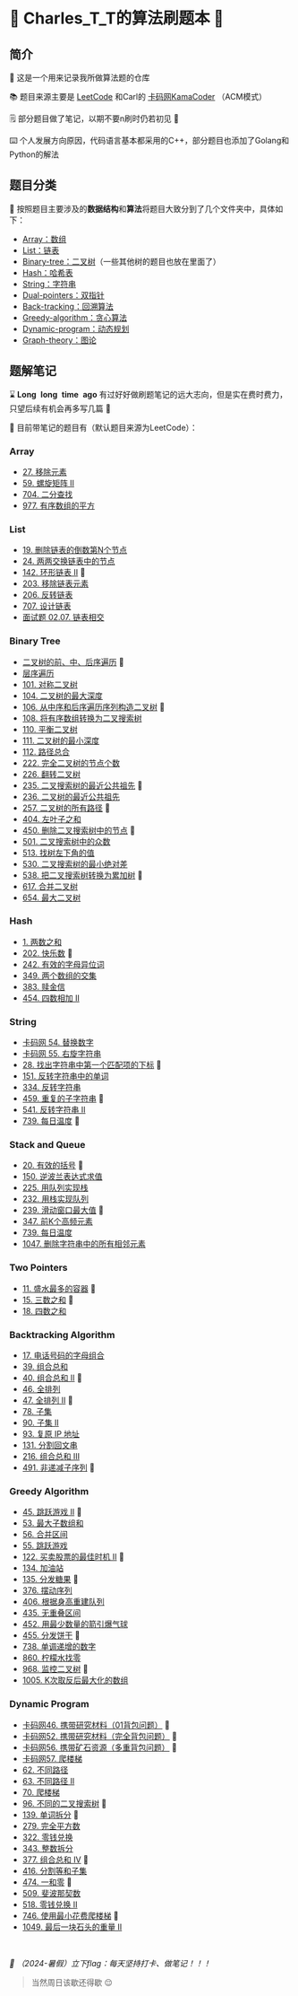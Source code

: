 # :notebook_with_decorative_cover: Charles_T_T的算法刷题本 :calendar: ​

## 简介 

:wave: 这是一个用来记录我所做算法题的仓库

:books: 题目来源主要是 [LeetCode](https://leetcode.cn/) 和Carl的 [卡码网KamaCoder](https://kamacoder.com/) （ACM模式）

:spiral_notepad: 部分题目做了笔记，以期不要n刷时仍若初见 :triumph: ​

:keyboard: 个人发展方向原因，代码语言基本都采用的C++​，部分题目也添加了Golang和Python的解法

## 题目分类

:round_pushpin: 按照题目主要涉及的**数据结构**和**算法**将题目大致分到了几个文件夹中，具体如下：

- [Array：数组](###array)
- [List：链表](###List)
- [Binary-tree：二叉树](###binary-tree)（一些其他树的题目也放在里面了）
- [Hash：哈希表](###Hash)
- [String：字符串](###String)
- [Dual-pointers：双指针](###Two%Pointers)
- [Back-tracking：回溯算法](###Backtracking%Algorithm)
- [Greedy-algorithm：贪心算法](###Greedy%Algorithm)
- [Dynamic-program：动态规划](###Dynamic%Program)
- [Graph-theory：图论](###Graph%Theory)

## 题解笔记

:hourglass: $\mathbf{Long\enspace long\enspace time\enspace ago}$ 有过好好做刷题笔记的远大志向，但是实在费时费力，只望后续有机会再多写几篇 :facepunch: 

:notebook: 目前带笔记的题目有（默认题目来源为LeetCode）：

### Array

- [27. 移除元素](https://github.com/Charles-T-T/Algorithm-Practice/tree/master/Array/27-remove_the_value)
- [59. 螺旋矩阵 II](https://github.com/Charles-T-T/Algorithm-Practice/tree/master/Array/59-spiral_matrix)
- [704. 二分查找](https://github.com/Charles-T-T/Algorithm-Practice/tree/master/Array/704-binary_search)
- [977. 有序数组的平方](https://github.com/Charles-T-T/Algorithm-Practice/tree/master/Array/977-sorted_array_square)

### List

- [19. 删除链表的倒数第N个节点](https://github.com/Charles-T-T/Algorithm-Practice/tree/master/List/19-delete_the_last_Nth_node)
- [24. 两两交换链表中的节点](https://github.com/Charles-T-T/Algorithm-Practice/tree/master/2nd-try/24)
- [142. 环形链表 II](https://github.com/Charles-T-T/Algorithm-Practice/tree/master/List/142-list_circle_II) :star2:  ​
- [203. 移除链表元素](https://github.com/Charles-T-T/Algorithm-Practice/tree/master/2nd-try/203)
- [206. 反转链表](https://github.com/Charles-T-T/Algorithm-Practice/tree/master/2nd-try/206)
- [707. 设计链表](https://github.com/Charles-T-T/Algorithm-Practice/tree/master/2nd-try/707)
- [面试题 02.07. 链表相交](https://github.com/Charles-T-T/Algorithm-Practice/tree/master/List/0207-getIntersectionNode) 

### Binary Tree

- [二叉树的前、中、后序遍历](https://github.com/Charles-T-T/Algorithm-Practice/tree/master/Binary-tree/orderTraversal) :star2: 
- [层序遍历](https://github.com/Charles-T-T/Algorithm-Practice/tree/master/Binary-tree/levelOrderTraversal) 
- [101. 对称二叉树](https://github.com/Charles-T-T/Algorithm-Practice/tree/master/Binary-tree/101) 
- [104. 二叉树的最大深度](https://github.com/Charles-T-T/Algorithm-Practice/tree/master/Binary-tree/104)
- [106. 从中序和后序遍历序列构造二叉树](https://github.com/Charles-T-T/Algorithm-Practice/tree/master/Binary-tree/106) :star2: 
- [108. 将有序数组转换为二叉搜索树](https://github.com/Charles-T-T/Algorithm-Practice/tree/master/Binary-tree/108-sortedArrayToBST) 
- [110. 平衡二叉树](https://github.com/Charles-T-T/Algorithm-Practice/tree/master/Binary-tree/110) 
- [111. 二叉树的最小深度](https://github.com/Charles-T-T/Algorithm-Practice/tree/master/Binary-tree/111)
- [112. 路径总合](https://github.com/Charles-T-T/Algorithm-Practice/tree/master/Binary-tree/112) 
- [222. 完全二叉树的节点个数](https://github.com/Charles-T-T/Algorithm-Practice/tree/master/Binary-tree/222)
- [226. 翻转二叉树](https://github.com/Charles-T-T/Algorithm-Practice/tree/master/Binary-tree)
- [235. 二叉搜索树的最近公共祖先](https://github.com/Charles-T-T/Algorithm-Practice/tree/master/Binary-tree/235-lowestCommonAncestor) :star2: 
- [236. 二叉树的最近公共祖先](https://github.com/Charles-T-T/Algorithm-Practice/tree/master/Binary-tree/236-lowestCommonAncestor)
- [257. 二叉树的所有路径](https://github.com/Charles-T-T/Algorithm-Practice/tree/master/Binary-tree/257) :star2:  ​
- [404. 左叶子之和](https://github.com/Charles-T-T/Algorithm-Practice/tree/master/Binary-tree/404)
- [450. 删除二叉搜索树中的节点](https://github.com/Charles-T-T/Algorithm-Practice/tree/master/Binary-tree/450-deleteNode) :star2:  ​
- [501. 二叉搜索树中的众数](https://github.com/Charles-T-T/Algorithm-Practice/tree/master/Binary-tree/501-findMode)
- [513. 找树左下角的值](https://github.com/Charles-T-T/Algorithm-Practice/tree/master/Binary-tree/513)
- [530. 二叉搜索树的最小绝对差](https://github.com/Charles-T-T/Algorithm-Practice/tree/master/Binary-tree/530-getMinimumDifference) 
- [538. 把二叉搜索树转换为累加树](https://github.com/Charles-T-T/Algorithm-Practice/tree/master/Binary-tree/538-convertBST) :star2:  
- [617. 合并二叉树](https://github.com/Charles-T-T/Algorithm-Practice/tree/master/Binary-tree/617-mergeTrees)
- [654. 最大二叉树](https://github.com/Charles-T-T/Algorithm-Practice/tree/master/Binary-tree/654-constructMaximumBinaryTree) 

### Hash

- [1. 两数之和](https://github.com/Charles-T-T/Algorithm-Practice/tree/master/2nd-try/1)
- [202. 快乐数](https://github.com/Charles-T-T/Algorithm-Practice/tree/master/2nd-try/202) :star2:  ​
- [242. 有效的字母异位词](https://github.com/Charles-T-T/Algorithm-Practice/tree/master/Hash/242-effective_anagram)
- [349. 两个数组的交集](https://github.com/Charles-T-T/Algorithm-Practice/tree/master/2nd-try/349)
- [383. 赎金信](https://github.com/Charles-T-T/Algorithm-Practice/tree/master/Hash/383-canConstruct)
- [454. 四数相加 II](https://github.com/Charles-T-T/Algorithm-Practice/tree/master/Hash/454-fourSumCount)

### String

- [卡码网 54. 替换数字](https://github.com/Charles-T-T/Algorithm-Practice/tree/master/String/kama-54-changeNums)
- [卡码网 55. 右旋字符串](https://github.com/Charles-T-T/Algorithm-Practice/tree/master/String/kama-55-rightSpanStr) 
- [28. 找出字符串中第一个匹配项的下标](https://github.com/Charles-T-T/Algorithm-Practice/tree/master/String/28-strStr) :star2: 
- [151. 反转字符串中的单词](https://github.com/Charles-T-T/Algorithm-Practice/blob/master/2nd-try/151/README.md) 
- [334. 反转字符串](https://github.com/Charles-T-T/Algorithm-Practice/tree/master/2nd-try/344)
- [459. 重复的子字符串](https://github.com/Charles-T-T/Algorithm-Practice/blob/master/String/459-repeatedSubstrPattern/README.md) :star2:  ​
- [541. 反转字符串 II](https://github.com/Charles-T-T/Algorithm-Practice/tree/master/2nd-try/541)
- [739. 每日温度](https://github.com/Charles-T-T/Algorithm-Practice/tree/master/Stack-Queue/739-dailyTemperature) :star2:  ​

### Stack and Queue

- [20. 有效的括号](https://github.com/Charles-T-T/Algorithm-Practice/tree/master/2nd-try/20) :star2:  ​
- [150. 逆波兰表达式求值](https://github.com/Charles-T-T/Algorithm-Practice/tree/master/2nd-try/150)
- [225. 用队列实现栈](https://github.com/Charles-T-T/Algorithm-Practice/tree/master/Stack-Queue/225-MyStack)
- [232. 用栈实现队列](https://github.com/Charles-T-T/Algorithm-Practice/tree/master/Stack-Queue/232-MyQueue)
- [239. 滑动窗口最大值](https://github.com/Charles-T-T/Algorithm-Practice/tree/master/Stack-Queue/239-maxSlidingWindow) :star2: 
- [347. 前K个高频元素](https://github.com/Charles-T-T/Algorithm-Practice/tree/master/Stack-Queue/347-topKFrequent)
- [739. 每日温度](https://github.com/Charles-T-T/Algorithm-Practice/tree/master/Stack-Queue/739-dailyTemperature)
- [1047. 删除字符串中的所有相邻元素](https://github.com/Charles-T-T/Algorithm-Practice/tree/master/2nd-try/1047)

### Two Pointers

- [11. 盛水最多的容器](https://github.com/Charles-T-T/Algorithm-Practice/tree/master/Dual-pointers/11-container_with_most_water) :star2:  ​
- [15. 三数之和](https://github.com/Charles-T-T/Algorithm-Practice/tree/master/2nd-try/15) :star2: 
- [18. 四数之和](https://github.com/Charles-T-T/Algorithm-Practice/tree/master/Dual-pointers/18-fourSum)

### Backtracking Algorithm

- [17. 电话号码的字母组合](https://github.com/Charles-T-T/Algorithm-Practice/tree/master/Back-tracking/17-letterCombinations)
- [39. 组合总和](https://github.com/Charles-T-T/Algorithm-Practice/tree/master/Back-tracking/39-combinationSum)
- [40. 组合总和 II](https://github.com/Charles-T-T/Algorithm-Practice/tree/master/Back-tracking/40-combinationSum2) :star2:
-  [46. 全排列](https://github.com/Charles-T-T/Algorithm-Practice/tree/master/Back-tracking/46-permute)
- [47. 全排列 II](https://github.com/Charles-T-T/Algorithm-Practice/tree/master/Back-tracking/47-permuteUnique) :star2:
- [78. 子集](https://github.com/Charles-T-T/Algorithm-Practice/tree/master/Back-tracking/78-subsets) 
- [90. 子集 II](https://github.com/Charles-T-T/Algorithm-Practice/tree/master/Back-tracking/90-subsetsWithDup)
- [93. 复原 IP 地址](https://github.com/Charles-T-T/Algorithm-Practice/tree/master/Back-tracking/93-restoreIpAddresses)
- [131. 分割回文串](https://github.com/Charles-T-T/Algorithm-Practice/tree/master/Back-tracking/131-partition)
- [216. 组合总和 III](https://github.com/Charles-T-T/Algorithm-Practice/tree/master/Back-tracking/216-combinationSum3)
- [491. 非递减子序列](https://github.com/Charles-T-T/Algorithm-Practice/tree/master/Back-tracking/491-findSubsequences) :star2: ​

### Greedy Algorithm

- [45. 跳跃游戏 II](https://github.com/Charles-T-T/Algorithm-Practice/tree/master/Greedy-algorithm/45-jump) :star2:  ​
- [53. 最大子数组和](https://github.com/Charles-T-T/Algorithm-Practice/tree/master/Greedy-algorithm/53-maxSubArray) 
- [56. 合并区间](https://github.com/Charles-T-T/Algorithm-Practice/tree/master/Greedy-algorithm/56-merge)
- [55. 跳跃游戏](https://github.com/Charles-T-T/Algorithm-Practice/tree/master/Greedy-algorithm/55-canJump) 
- [122. 买卖股票的最佳时机 II](https://github.com/Charles-T-T/Algorithm-Practice/tree/master/Greedy-algorithm/122-maxProfit) :star2:  ​
- [134. 加油站](https://github.com/Charles-T-T/Algorithm-Practice/tree/master/Greedy-algorithm/134-canCompleteCircuit) 
- [135. 分发糖果](https://github.com/Charles-T-T/Algorithm-Practice/tree/master/Greedy-algorithm/135-candy) :star2: ​
- [376. 摆动序列](https://github.com/Charles-T-T/Algorithm-Practice/tree/master/Greedy-algorithm/376-wiggleMaxLength)  
- [406. 根据身高重建队列](https://github.com/Charles-T-T/Algorithm-Practice/tree/master/Greedy-algorithm/406-reconstructQueue) 
- [435. 无重叠区间](https://github.com/Charles-T-T/Algorithm-Practice/tree/master/Greedy-algorithm/435-eraseOverlapIntervals)
- [452. 用最少数量的箭引爆气球](https://github.com/Charles-T-T/Algorithm-Practice/tree/master/Greedy-algorithm/452-findMinArrowShots)
- [455. 分发饼干](https://github.com/Charles-T-T/Algorithm-Practice/tree/master/Greedy-algorithm/455-findContentChildren) :star2:  ​
- [738. 单调递增的数字](https://github.com/Charles-T-T/Algorithm-Practice/tree/master/Greedy-algorithm/738-monotoneIncreasingDigits)
- [860. 柠檬水找零](https://github.com/Charles-T-T/Algorithm-Practice/tree/master/Greedy-algorithm/860-lemonadeChange) 
- [968. 监控二叉树](https://github.com/Charles-T-T/Algorithm-Practice/tree/master/Greedy-algorithm/968-minCameraCover) :star2: ​
- [1005. K次取反后最大化的数组](https://github.com/Charles-T-T/Algorithm-Practice/tree/master/Greedy-algorithm/1005-largestSumAfterKNegations) 

### Dynamic Program

- [卡码网46. 携带研究材料（01背包问题）](https://github.com/Charles-T-T/Algorithm-Practice/tree/master/Dynamic-program/kama46-01package) :star2: ​
- [卡码网52. 携带研究材料（完全背包问题）](https://github.com/Charles-T-T/Algorithm-Practice/tree/master/Dynamic-program/kama52-completePackage) :star2:
- [卡码网56. 携带矿石资源（多重背包问题）](https://github.com/Charles-T-T/Algorithm-Practice/tree/master/Dynamic-program/kama56-mindSource) :star2:
-  [卡码网57. 爬楼梯](https://github.com/Charles-T-T/Algorithm-Practice/tree/master/Dynamic-program/kama57-climbPro)
- [62. 不同路径](https://github.com/Charles-T-T/Algorithm-Practice/tree/master/Dynamic-program/62-uniquePaths)
- [63. 不同路径 II](https://github.com/Charles-T-T/Algorithm-Practice/tree/master/Dynamic-program/63-uniquePathsObstacle)
- [70. 爬楼梯](https://github.com/Charles-T-T/Algorithm-Practice/tree/master/Dynamic-program/70-climbStairs)
- [96. 不同的二叉搜索树](https://github.com/Charles-T-T/Algorithm-Practice/tree/master/Dynamic-program/96-numTrees) :star2: ​
- [139. 单词拆分](https://github.com/Charles-T-T/Algorithm-Practice/tree/master/Dynamic-program/139-wordBreak) :star2: ​
- [279. 完全平方数](https://github.com/Charles-T-T/Algorithm-Practice/tree/master/Dynamic-program/279-numSquares)
- [322. 零钱兑换](https://github.com/Charles-T-T/Algorithm-Practice/tree/master/Dynamic-program/322-coinChange)
- [343. 整数拆分](https://github.com/Charles-T-T/Algorithm-Practice/tree/master/Dynamic-program/343-integerBreak)
- [377. 组合总和 IV](https://github.com/Charles-T-T/Algorithm-Practice/tree/master/Dynamic-program/377-combinationSum4) :star2: ​
- [416. 分割等和子集](https://github.com/Charles-T-T/Algorithm-Practice/tree/master/Dynamic-program/416-canPartition)
- [474. 一和零](https://github.com/Charles-T-T/Algorithm-Practice/tree/master/Dynamic-program/474-findMaxForm) :star2: ​
- [509. 斐波那契数](https://github.com/Charles-T-T/Algorithm-Practice/tree/master/Dynamic-program/509-fib)
- [518. 零钱兑换 II](https://github.com/Charles-T-T/Algorithm-Practice/tree/master/Dynamic-program/518-change)
- [746. 使用最小花费爬楼梯](https://github.com/Charles-T-T/Algorithm-Practice/tree/master/Dynamic-program/746-minCostClimbStairs) :star2: ​
- [1049. 最后一块石头的重量 II](https://github.com/Charles-T-T/Algorithm-Practice/tree/master/Dynamic-program/1049-lastStoneWeightII)

<br>

*:triangular_flag_on_post: （2024-暑假）立下​flag：每天坚持打卡、做笔记！！！*

> 当然周日该歇还得歇 :relieved: ​
